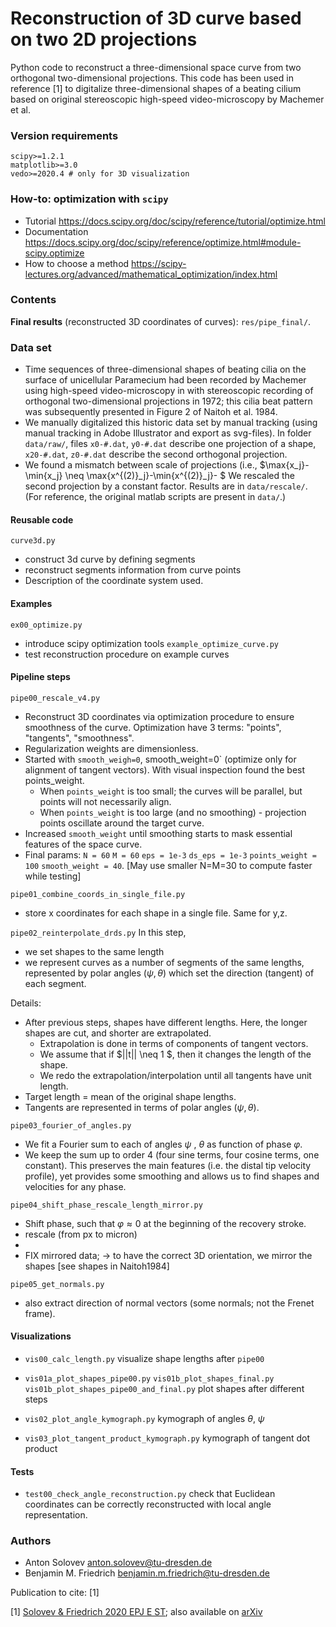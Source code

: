 # Reconstruction of 3D curve based on two 2D projections

Python code to reconstruct a three-dimensional space curve from two orthogonal two-dimensional projections. 
This code has been used in reference [1] to digitalize three-dimensional shapes of a beating cilium 
based on original stereoscopic high-speed video-microscopy by Machemer et al.

### Version requirements

```
scipy>=1.2.1
matplotlib>=3.0
vedo>=2020.4 # only for 3D visualization
```

### How-to: optimization with `scipy`

- Tutorial https://docs.scipy.org/doc/scipy/reference/tutorial/optimize.html
- Documentation https://docs.scipy.org/doc/scipy/reference/optimize.html#module-scipy.optimize
- How to choose a method https://scipy-lectures.org/advanced/mathematical_optimization/index.html


### Contents

**Final results** (reconstructed 3D coordinates of curves): `res/pipe_final/`.

### Data set

- Time sequences of three-dimensional shapes of beating cilia on the surface of unicellular Paramecium had been recorded
  by Machemer using high-speed video-microscopy in with stereoscopic recording of orthogonal two-dimensional projections in 1972;
  this cilia beat pattern was subsequently presented in Figure 2 of Naitoh et al. 1984.
- We manually digitalized this historic data set by manual tracking
  (using manual tracking in Adobe Illustrator and export as svg-files).
  In folder `data/raw/`, files `x0-#.dat`, `y0-#.dat` describe one projection of a shape,
   `x20-#.dat`, `z0-#.dat` describe the second orthogonal projection.
- We found a mismatch between scale of projections
  (i.e., $\max{x_j}-\min{x_j} \neq \max{x^{(2)}_j}-\min{x^{(2)}_j}- $
  We rescaled the second projection by a constant factor. Results are in `data/rescale/`. 
  (For reference, the original matlab scripts are present in `data/`.)
  

#### Reusable code

`curve3d.py`
- construct 3d curve by defining segments
- reconstruct segments information from curve points
- Description of the coordinate system used.

#### Examples
`ex00_optimize.py`
 - introduce scipy optimization tools
`example_optimize_curve.py`
- test reconstruction procedure on example curves
    
#### Pipeline steps

`pipe00_rescale_v4.py`
- Reconstruct 3D coordinates via optimization procedure to ensure smoothness of the curve.
  Optimization have 3 terms: "points", "tangents", "smoothness".
- Regularization weights are dimensionless. 
- Started with `smooth_weigh=0`, smooth_weight=0` 
  (optimize only for alignment of tangent vectors). With visual inspection found the best points_weight.
  - When `points_weight` is too small; the curves will be parallel, but points will not necessarily align.
  - When `points_weight` is too large (and no smoothing) - projection points oscillate around the target curve.
- Increased `smooth_weight` until smoothing starts to mask essential features of the space curve.
- Final params: `N = 60` `M = 60` `eps = 1e-3` `ds_eps = 1e-3` `points_weight = 100` `smooth_weight = 40`.
  [May use smaller N=M=30 to compute faster while testing]
  
`pipe01_combine_coords_in_single_file.py`
- store x coordinates for each shape in a single file. Same for y,z.

`pipe02_reinterpolate_drds.py`
In this step, 
- we set shapes to the same length 
- we represent curves as a number of segments of the same lengths, 
  represented by polar angles $(\psi, \theta)$ which set the direction (tangent) of each segment.

Details:
- After previous steps, shapes have different lengths.
  Here, the longer shapes are cut, and shorter are extrapolated.
  - Extrapolation is done in terms of components of tangent vectors. 
  - We assume that if $||t|| \neq 1 $, then it changes the length of the shape.
  - We redo the extrapolation/interpolation until all tangents have unit length.
- Target length = mean of the original shape lengths.
- Tangents are represented in terms of polar angles $(\psi, \theta)$.

`pipe03_fourier_of_angles.py`
- We fit a Fourier sum to each of angles $\psi$ , $\theta$ as function of phase $\varphi$.
- We keep the sum up to order 4 (four sine terms, four cosine terms, one constant).
  This preserves the main features (i.e. the distal tip velocity profile), yet provides some smoothing 
  and allows us to find shapes and velocities for any phase.

`pipe04_shift_phase_rescale_length_mirror.py`
- Shift phase, such that $\varphi \approx 0$ at the beginning of the recovery stroke.
- rescale (from px to micron)
- 
- FIX mirrored data; -> to have the correct 3D orientation, we mirror the shapes [see shapes in Naitoh1984]

`pipe05_get_normals.py`
- also extract direction of normal vectors (some normals; not the Frenet frame).


#### Visualizations

- `vis00_calc_length.py` visualize shape lengths after `pipe00`

- `vis01a_plot_shapes_pipe00.py` 
  `vis01b_plot_shapes_final.py`
  `vis01b_plot_shapes_pipe00_and_final.py`
   plot shapes after different steps

- `vis02_plot_angle_kymograph.py`
   kymograph of angles $\theta$, $\psi$

- `vis03_plot_tangent_product_kymograph.py`
    kymograph of tangent dot product
  
#### Tests

- `test00_check_angle_reconstruction.py` check that Euclidean coordinates can be correctly reconstructed with local angle representation.

### Authors

- Anton Solovev anton.solovev@tu-dresden.de
- Benjamin M. Friedrich benjamin.m.friedrich@tu-dresden.de

Publication to cite: [1]

[1] [Solovev & Friedrich 2020 EPJ E ST](https://link.springer.com/article/10.1140/epje/s10189-021-00016-x);  also available on [arXiv](https://arxiv.org/abs/2010.08111 ) 
